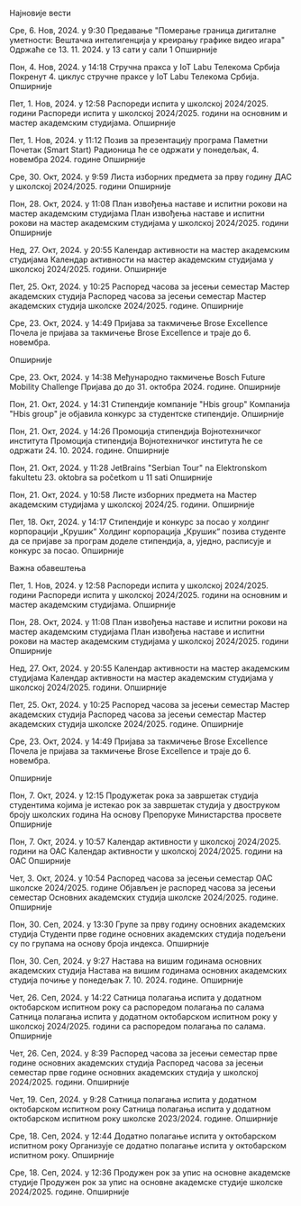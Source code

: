 



 Најновије вести 


 Сре, 6. Нов, 2024. у 9:30 
Предавање "Померање граница дигиталне уметности: Вештачка интелигенција у креирању графике видео игара"
Одржаће  се 13. 11.  2024. у 13 сати у сали 1
Опширније 


 Пон, 4. Нов, 2024. у 14:18 
Стручна пракса у IoT Labu Телекома Србија
Покренут 4. циклус стручне праксе у IoT Labu Телекома Србија.
Опширније 


 Пет, 1. Нов, 2024. у 12:58 
Распореди испита у школској 2024/2025. години
Распореди испита у школској 2024/2025. години на основним и мастер академским студијама.
Опширније 


 Пет, 1. Нов, 2024. у 11:12 
Позив за презентацију програма Паметни Почетак (Smart Start)
Радионица ће се одржати у понедељак, 4. новембра 2024. године
Опширније 


 Сре, 30. Окт, 2024. у 9:59 
Листа изборних предмета за прву годину ДАС 
у школској 2024/2025. години
Опширније 


 Пон, 28. Окт, 2024. у 11:08 
План извођења наставе и испитни рокови на мастер академским студијама
План извођења наставе и испитни рокови на мастер академским студијама у школској 2024/2025. години
Опширније 


 Нед, 27. Окт, 2024. у 20:55 
Календар активности на мастер академским студијама
Календар активности на мастер академским студијама у школској 2024/2025. години.
Опширније 


 Пет, 25. Окт, 2024. у 10:25 
Распоред часова за јесењи семестар Мастер академских студија
Распоред часова за јесењи семестар Мастер академских студија школске 2024/2025. године.
Опширније 


 Сре, 23. Окт, 2024. у 14:49 
Пријава за такмичење Brose Excellence
Почела је пријава за такмичење Brose Excellence и траје до 6. новембра.

Опширније 


 Сре, 23. Окт, 2024. у 14:38 
Међународно такмичење Bosch Future Mobility Challenge
Пријава до до 31. октобра 2024. године.
Опширније 


 Пон, 21. Окт, 2024. у 14:31 
Стипендије компаније "Hbis group"
Компанија "Hbis group" је објавила конкурс за студентске стипендије.
Опширније 


 Пон, 21. Окт, 2024. у 14:26 
Промоција стипендија Војнотехничког института 
Промоција стипендија Војнотехничког института ће се одржати 24. 10. 2024. године.
Опширније 


 Пон, 21. Окт, 2024. у 11:28 
JetBrains "Serbian Tour" na Elektronskom fakultetu
23. oktobra sa početkom u 11 sati
Опширније 


 Пон, 21. Окт, 2024. у 10:58 
Листе изборних предмета на Мастер академским студијама 
у школској 2024/25. години.
Опширније 


 Пет, 18. Окт, 2024. у 14:17 
Стипендије и конкурс за посао у холдинг корпорацији „Крушик“
Холдинг корпорација „Крушик“ позива студенте да се пријаве за програм доделе стипендија, а, уједно, расписује и конкурс за посао.
Опширније 




Важна обавештења 


 Пет, 1. Нов, 2024. у 12:58 
Распореди испита у школској 2024/2025. години
Распореди испита у школској 2024/2025. години на основним и мастер академским студијама.
Опширније 


 Пон, 28. Окт, 2024. у 11:08 
План извођења наставе и испитни рокови на мастер академским студијама
План извођења наставе и испитни рокови на мастер академским студијама у школској 2024/2025. години
Опширније 


 Нед, 27. Окт, 2024. у 20:55 
Календар активности на мастер академским студијама
Календар активности на мастер академским студијама у школској 2024/2025. години.
Опширније 


 Пет, 25. Окт, 2024. у 10:25 
Распоред часова за јесењи семестар Мастер академских студија
Распоред часова за јесењи семестар Мастер академских студија школске 2024/2025. године.
Опширније 


 Сре, 23. Окт, 2024. у 14:49 
Пријава за такмичење Brose Excellence
Почела је пријава за такмичење Brose Excellence и траје до 6. новембра.

Опширније 


 Пон, 7. Окт, 2024. у 12:15 
Продужетак рока за завршетак студија студентима којима је истекао рок за завршетак студија у двоструком броју школских година
На основу Препоруке Министарства просвете
Опширније 


 Пон, 7. Окт, 2024. у 10:57 
Календар активности у школској 2024/2025. години на ОАС
Календар активности у школској 2024/2025. години на ОАС
Опширније 


 Чет, 3. Окт, 2024. у 10:54 
Распоред часова за јесењи семестар ОАС школске 2024/2025. године
Објављен је распоред часова за јесењи семестар Основних академских студија школске 2024/2025. године.
Опширније 


 Пон, 30. Сеп, 2024. у 13:30 
Групе за прву годину основних академских студија
Студенти прве године основних академских студија подељени су по групама на основу броја индекса.
Опширније 


 Пон, 30. Сеп, 2024. у 9:27 
Настава на вишим годинама основних академских студија
Настава на вишим годинама основних академских студија почиње у понедељак 7. 10. 2024. године.
Опширније 


 Чет, 26. Сеп, 2024. у 14:22 
Сатница полагања испита у додатном октобарском испитном року са распоредом полагања по салама
Сатница полагања испита у додатном октобарском испитном року у школској 2024/2025. години са распоредом полагања по салама.
Опширније 


 Чет, 26. Сеп, 2024. у 8:39 
Распоред часова за јесењи семестар прве године основних академских студија
Распоред часова за јесењи семестар прве године основних академских студија у школској 2024/2025. години.
Опширније 


 Чет, 19. Сеп, 2024. у 9:28 
Сатница полагања испита у додатном октобарском испитном року
Сатница полагања испита у додатном октобарском испитном року школске 2023/2024. године.
Опширније 


 Сре, 18. Сеп, 2024. у 12:44 
Додатно полагање испита у октобарском испитном року 
Организује се додатно полагање испита у октобарском испитном року.
Опширније 


 Сре, 18. Сеп, 2024. у 12:36 
Продужен рок за упис на основне академске студије
Продужен рок за упис на основне академске студије  школске 2024/2025. године.
Опширније 





